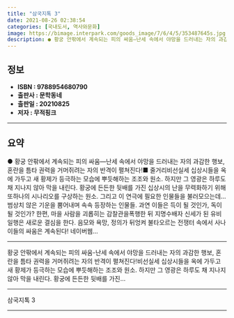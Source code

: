 ```yaml
---
title: "삼국지톡 3"
date: 2021-08-26 02:38:54
categories: [국내도서, 역사와문화]
image: https://bimage.interpark.com/goods_image/7/6/4/5/353487645s.jpg
description: ● 황궁 안팎에서 계속되는 피의 싸움―난세 속에서 야망을 드러내는 자의 과감한 행보, 혼란을 틈타 권력을 거머쥐려는 자의 반격이 펼쳐진다!■ 줄거리비선실세 십상시들을 옥에 가두고 새 황제가 등극하는 모습에 뿌듯해하는 조조와 원소. 하지만 그 영광은 하루도 채 지나지 않아 막을 내린다.
---
```


## **정보**

- **ISBN : 9788954680790**
- **출판사 : 문학동네**
- **출판일 : 20210825**
- **저자 : 무적핑크**

------



## **요약**

●  황궁 안팎에서 계속되는 피의 싸움―난세 속에서 야망을 드러내는 자의 과감한 행보, 혼란을 틈타 권력을 거머쥐려는 자의 반격이 펼쳐진다!■ 줄거리비선실세 십상시들을 옥에 가두고 새 황제가 등극하는 모습에 뿌듯해하는 조조와 원소. 하지만 그 영광은 하루도 채 지나지 않아 막을 내린다. 황궁에 든든한 뒷배를 가진 십상시의 난을 무력화하기 위해 또하나의 시나리오를 구상하는 원소. 그리고 이 연극에 필요한 인물들을 불러모으는데… 범상치 않은 기운을 뿜어내며 속속 등장하는 인물들. 과연 이들은 득이 될 것인가, 독이 될 것인가? 한편, 마을 사람을 괴롭히는 감찰관을폭행한 뒤 지명수배자 신세가 된 유비 일행은 새로운 결심을 한다. 음모와 욕망, 정의가 뒤엉켜 불타오르는 전쟁터 속에서 사나이들의 싸움은 계속된다! 네이버웹...

------

황궁 안팎에서 계속되는 피의 싸움-난세 속에서 야망을 드러내는 자의 과감한 행보, 혼란을 틈타 권력을 거머쥐려는 자의 반격이 펼쳐진다!비선실세 십상시들을 옥에 가두고 새 황제가 등극하는 모습에 뿌듯해하는 조조와 원소. 하지만 그 영광은 하루도 채 지나지 않아 막을 내린다. 황궁에 든든한 뒷배를 가진... 

------


삼국지톡 3 

------



